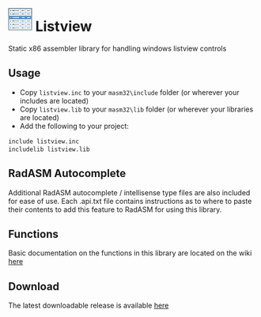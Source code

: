 # ![](../../assets/Listview.png) Listview

Static x86 assembler library for handling windows listview controls

## Usage

* Copy `listview.inc` to your `masm32\include` folder (or wherever your includes are located)
* Copy `listview.lib` to your `masm32\lib` folder (or wherever your libraries are located)
* Add the following to your project:
```assembly
include listview.inc
includelib listview.lib
```

## RadASM Autocomplete
Additional RadASM autocomplete / intellisense type files are also included for ease of use. Each .api.txt file contains instructions as to where to paste their contents to add this feature to RadASM for using this library.

## Functions

Basic documentation on the functions in this library are located on the wiki [here](https://github.com/mrfearless/libraries/wiki/Listview-Functions)

## Download

The latest downloadable release is available [here](https://github.com/mrfearless/libraries/blob/master/releases/Listview_x86.zip?raw=true)